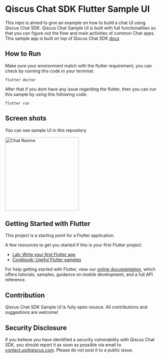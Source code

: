 # Qiscus Chat SDK Flutter Sample UI

This repo is aimed to give an example on how to build a chat UI using Qiscus Chat SDK. Qiscus Chat Sample UI is built with full functionalities so that you can figure out the flow and main activities of common Chat apps. This sample app is built on top of Qiscus Chat SDK [docs](https://documentation.qiscus.com/chat-sdk-flutter/introduction)

## How to Run
Make sure your environment match with the flutter requirement, you can check by running this code in your terminal: 

`flutter doctor`

After that if you dont have any issue regarding the flutter, then you can run this sample by using this following code:

`flutter run`

## Screen shots
You can see sample UI in this repository

<img src="https://d1edrlpyc25xu0.cloudfront.net/sdksample/image/upload/yULkESkVGl/Screen+Shot+2020-04-14+at+16.08.51.png" alt="Chat Rooms" width="240"/>

## Getting Started with Flutter

This project is a starting point for a Flutter application.

A few resources to get you started if this is your first Flutter project:

- [Lab: Write your first Flutter app](https://flutter.dev/docs/get-started/codelab)
- [Cookbook: Useful Flutter samples](https://flutter.dev/docs/cookbook)

For help getting started with Flutter, view our
[online documentation](https://flutter.dev/docs), which offers tutorials,
samples, guidance on mobile development, and a full API reference.

## Contribution
Qiscus Chat SDK Sample UI is fully open-source. All contributions and suggestions are welcome!

## Security Disclosure
If you believe you have identified a security vulnerability with Qiscus Chat SDK, you should report it as soon as possible via email to contact.us@qiscus.com. Please do not post it to a public issue.
